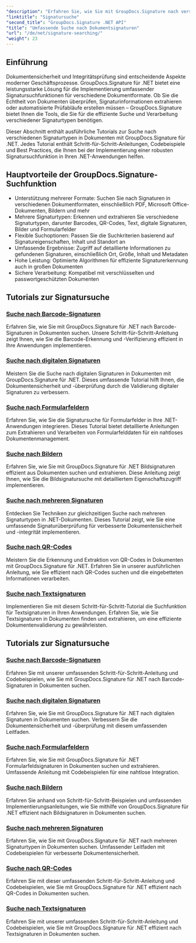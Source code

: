 ```yaml
---
"description": "Erfahren Sie, wie Sie mit GroupDocs.Signature nach verschiedenen Signaturtypen in .NET-Dokumenten suchen. Umfassende Tutorials zur Signatursuche in Barcodes, digitalen Signaturen, Texten, QR-Codes, Bildern und Formularfeldern."
"linktitle": "Signatursuche"
"second_title": "GroupDocs.Signature .NET API"
"title": "Umfassende Suche nach Dokumentsignaturen"
"url": "/de/net/signature-searching/"
"weight": 23
---
```


## Einführung

Dokumentensicherheit und Integritätsprüfung sind entscheidende Aspekte moderner Geschäftsprozesse. GroupDocs.Signature für .NET bietet eine leistungsstarke Lösung für die Implementierung umfassender Signatursuchfunktionen für verschiedene Dokumentformate. Ob Sie die Echtheit von Dokumenten überprüfen, Signaturinformationen extrahieren oder automatisierte Prüfabläufe erstellen müssen – GroupDocs.Signature bietet Ihnen die Tools, die Sie für die effiziente Suche und Verarbeitung verschiedener Signaturtypen benötigen.

Dieser Abschnitt enthält ausführliche Tutorials zur Suche nach verschiedenen Signaturtypen in Dokumenten mit GroupDocs.Signature für .NET. Jedes Tutorial enthält Schritt-für-Schritt-Anleitungen, Codebeispiele und Best Practices, die Ihnen bei der Implementierung einer robusten Signatursuchfunktion in Ihren .NET-Anwendungen helfen.

## Hauptvorteile der GroupDocs.Signature-Suchfunktion

- Unterstützung mehrerer Formate: Suchen Sie nach Signaturen in verschiedenen Dokumentformaten, einschließlich PDF, Microsoft Office-Dokumenten, Bildern und mehr
- Mehrere Signaturtypen: Erkennen und extrahieren Sie verschiedene Signaturtypen, darunter Barcodes, QR-Codes, Text, digitale Signaturen, Bilder und Formularfelder
- Flexible Suchoptionen: Passen Sie die Suchkriterien basierend auf Signatureigenschaften, Inhalt und Standort an
- Umfassende Ergebnisse: Zugriff auf detaillierte Informationen zu gefundenen Signaturen, einschließlich Ort, Größe, Inhalt und Metadaten
- Hohe Leistung: Optimierte Algorithmen für effiziente Signaturerkennung auch in großen Dokumenten
- Sichere Verarbeitung: Kompatibel mit verschlüsselten und passwortgeschützten Dokumenten

## Tutorials zur Signatursuche

### [Suche nach Barcode-Signaturen](./search-for-barcode/)
Erfahren Sie, wie Sie mit GroupDocs.Signature für .NET nach Barcode-Signaturen in Dokumenten suchen. Unsere Schritt-für-Schritt-Anleitung zeigt Ihnen, wie Sie die Barcode-Erkennung und -Verifizierung effizient in Ihre Anwendungen implementieren.

### [Suche nach digitalen Signaturen](./search-for-digital-signatures/)
Meistern Sie die Suche nach digitalen Signaturen in Dokumenten mit GroupDocs.Signature für .NET. Dieses umfassende Tutorial hilft Ihnen, die Dokumentensicherheit und -überprüfung durch die Validierung digitaler Signaturen zu verbessern.

### [Suche nach Formularfeldern](./search-for-form-fields/)
Erfahren Sie, wie Sie die Signatursuche für Formularfelder in Ihre .NET-Anwendungen integrieren. Dieses Tutorial bietet detaillierte Anleitungen zum Extrahieren und Verarbeiten von Formularfelddaten für ein nahtloses Dokumentenmanagement.

### [Suche nach Bildern](./search-for-images/)
Erfahren Sie, wie Sie mit GroupDocs.Signature für .NET Bildsignaturen effizient aus Dokumenten suchen und extrahieren. Diese Anleitung zeigt Ihnen, wie Sie die Bildsignatursuche mit detailliertem Eigenschaftszugriff implementieren.

### [Suche nach mehreren Signaturen](./search-for-multiple-signatures/)
Entdecken Sie Techniken zur gleichzeitigen Suche nach mehreren Signaturtypen in .NET-Dokumenten. Dieses Tutorial zeigt, wie Sie eine umfassende Signaturüberprüfung für verbesserte Dokumentensicherheit und -integrität implementieren.

### [Suche nach QR-Codes](./search-for-qr-codes/)
Meistern Sie die Erkennung und Extraktion von QR-Codes in Dokumenten mit GroupDocs.Signature für .NET. Erfahren Sie in unserer ausführlichen Anleitung, wie Sie effizient nach QR-Codes suchen und die eingebetteten Informationen verarbeiten.

### [Suche nach Textsignaturen](./search-for-text-signatures/)
Implementieren Sie mit diesem Schritt-für-Schritt-Tutorial die Suchfunktion für Textsignaturen in Ihren Anwendungen. Erfahren Sie, wie Sie Textsignaturen in Dokumenten finden und extrahieren, um eine effiziente Dokumentenvalidierung zu gewährleisten.

## Tutorials zur Signatursuche
### [Suche nach Barcode-Signaturen](./search-for-barcode/)
Erfahren Sie mit unserer umfassenden Schritt-für-Schritt-Anleitung und Codebeispielen, wie Sie mit GroupDocs.Signature für .NET nach Barcode-Signaturen in Dokumenten suchen.

### [Suche nach digitalen Signaturen](./search-for-digital-signatures/)
Erfahren Sie, wie Sie mit GroupDocs.Signature für .NET nach digitalen Signaturen in Dokumenten suchen. Verbessern Sie die Dokumentensicherheit und -überprüfung mit diesem umfassenden Leitfaden.

### [Suche nach Formularfeldern](./search-for-form-fields/)
Erfahren Sie, wie Sie mit GroupDocs.Signature für .NET Formularfeldsignaturen in Dokumenten suchen und extrahieren. Umfassende Anleitung mit Codebeispielen für eine nahtlose Integration.

### [Suche nach Bildern](./search-for-images/)
Erfahren Sie anhand von Schritt-für-Schritt-Beispielen und umfassenden Implementierungsanleitungen, wie Sie mithilfe von GroupDocs.Signature für .NET effizient nach Bildsignaturen in Dokumenten suchen.

### [Suche nach mehreren Signaturen](./search-for-multiple-signatures/)
Erfahren Sie, wie Sie mit GroupDocs.Signature für .NET nach mehreren Signaturtypen in Dokumenten suchen. Umfassender Leitfaden mit Codebeispielen für verbesserte Dokumentensicherheit.

### [Suche nach QR-Codes](./search-for-qr-codes/)
Erfahren Sie mit dieser umfassenden Schritt-für-Schritt-Anleitung und Codebeispielen, wie Sie mit GroupDocs.Signature für .NET effizient nach QR-Codes in Dokumenten suchen.

### [Suche nach Textsignaturen](./search-for-text-signatures/)
Erfahren Sie mit unserer umfassenden Schritt-für-Schritt-Anleitung und Codebeispielen, wie Sie mit GroupDocs.Signature für .NET effizient nach Textsignaturen in Dokumenten suchen.